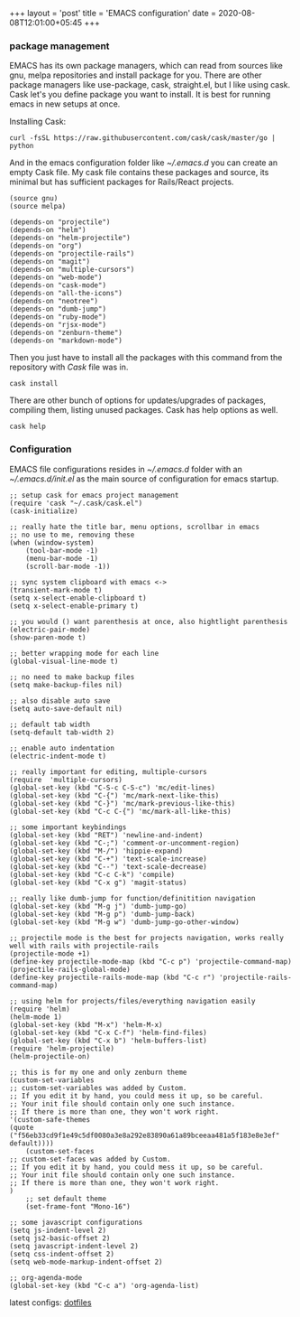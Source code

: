 +++
layout = 'post'
title = 'EMACS configuration'
date = 2020-08-08T12:01:00+05:45
+++

### package management
EMACS has its own package managers, which can read from sources like gnu, melpa repositories and install package for you. There are other package managers like use-package, cask, straight.el, but I like using cask. Cask let's you define package you want to install. It is best for running emacs in new setups at once. 

Installing Cask:

	curl -fsSL https://raw.githubusercontent.com/cask/cask/master/go | python


And in the emacs configuration folder like *~/.emacs.d* you can create an empty Cask file. My cask file contains these packages and source, its minimal but has sufficient packages for Rails/React projects.

	(source gnu)
	(source melpa)

	(depends-on "projectile")
	(depends-on "helm")
	(depends-on "helm-projectile")
	(depends-on "org")
	(depends-on "projectile-rails")
	(depends-on "magit")
	(depends-on "multiple-cursors")
	(depends-on "web-mode")
	(depends-on "cask-mode")
	(depends-on "all-the-icons")
	(depends-on "neotree")
	(depends-on "dumb-jump")
	(depends-on "ruby-mode")
	(depends-on "rjsx-mode")
	(depends-on "zenburn-theme")
	(depends-on "markdown-mode")

Then you just have to install all the packages with this command from the repository with *Cask* file was in. 
	
	cask install

There are other bunch of options for updates/upgrades of packages, compiling them, listing unused packages. Cask has help options as well.

	cask help
	

### Configuration

EMACS file configurations resides in *~/.emacs.d* folder with an *~/.emacs.d/init.el* as the main source of configuration for emacs startup. 

	;; setup cask for emacs project management
	(require 'cask "~/.cask/cask.el")
	(cask-initialize)

	;; really hate the title bar, menu options, scrollbar in emacs
	;; no use to me, removing these
	(when (window-system)
		(tool-bar-mode -1)
		(menu-bar-mode -1)
		(scroll-bar-mode -1))

	;; sync system clipboard with emacs <->
	(transient-mark-mode t)
	(setq x-select-enable-clipboard t)
	(setq x-select-enable-primary t)

	;; you would () want parenthesis at once, also hightlight parenthesis
	(electric-pair-mode)
	(show-paren-mode t)

	;; better wrapping mode for each line
	(global-visual-line-mode t)

	;; no need to make backup files
	(setq make-backup-files nil)

	;; also disable auto save
	(setq auto-save-default nil)

	;; default tab width
	(setq-default tab-width 2)

	;; enable auto indentation
	(electric-indent-mode t)

	;; really important for editing, multiple-cursors
	(require  'multiple-cursors)
	(global-set-key (kbd "C-S-c C-S-c") 'mc/edit-lines)
	(global-set-key (kbd "C-{") 'mc/mark-next-like-this)
	(global-set-key (kbd "C-}") 'mc/mark-previous-like-this)
	(global-set-key (kbd "C-c C-{") 'mc/mark-all-like-this)

	;; some important keybindings
	(global-set-key (kbd "RET") 'newline-and-indent)
	(global-set-key (kbd "C-;") 'comment-or-uncomment-region)
	(global-set-key (kbd "M-/") 'hippie-expand)
	(global-set-key (kbd "C-+") 'text-scale-increase)
	(global-set-key (kbd "C--") 'text-scale-decrease)
	(global-set-key (kbd "C-c C-k") 'compile)
	(global-set-key (kbd "C-x g") 'magit-status)

	;; really like dumb-jump for function/definitition navigation
	(global-set-key (kbd "M-g j") 'dumb-jump-go)
	(global-set-key (kbd "M-g p") 'dumb-jump-back)
	(global-set-key (kbd "M-g w") 'dumb-jump-go-other-window)

	;; projectile mode is the best for projects navigation, works really well with rails with projectile-rails
	(projectile-mode +1)
	(define-key projectile-mode-map (kbd "C-c p") 'projectile-command-map)
	(projectile-rails-global-mode)
	(define-key projectile-rails-mode-map (kbd "C-c r") 'projectile-rails-command-map)

	;; using helm for projects/files/everything navigation easily
	(require 'helm)
	(helm-mode 1)
	(global-set-key (kbd "M-x") 'helm-M-x)
	(global-set-key (kbd "C-x C-f") 'helm-find-files)
	(global-set-key (kbd "C-x b") 'helm-buffers-list)
	(require 'helm-projectile)
	(helm-projectile-on)
	
	;; this is for my one and only zenburn theme
	(custom-set-variables
	;; custom-set-variables was added by Custom.
	;; If you edit it by hand, you could mess it up, so be careful.
	;; Your init file should contain only one such instance.
	;; If there is more than one, they won't work right.
	'(custom-safe-themes
	(quote
	("f56eb33cd9f1e49c5df0080a3e8a292e83890a61a89bceeaa481a5f183e8e3ef" default))))
		(custom-set-faces
	;; custom-set-faces was added by Custom.
	;; If you edit it by hand, you could mess it up, so be careful.
	;; Your init file should contain only one such instance.
	;; If there is more than one, they won't work right.
	)
		;; set default theme
		(set-frame-font "Mono-16")

	;; some javascript configurations
	(setq js-indent-level 2)
	(setq js2-basic-offset 2)
	(setq javascript-indent-level 2)
	(setq css-indent-offset 2)
	(setq web-mode-markup-indent-offset 2)

	;; org-agenda-mode
	(global-set-key (kbd "C-c a") 'org-agenda-list)


latest configs: [dotfiles](https://github.com/neymarsabin/dotfiles_reloaded/blob/trail/dots/emacs/init.el)
